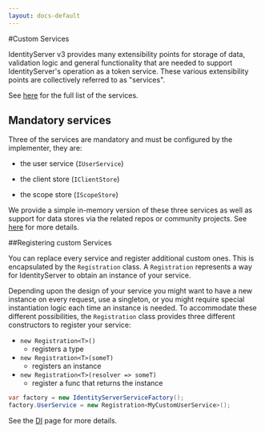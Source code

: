 ```yaml
---
layout: docs-default
---
```


#Custom Services

IdentityServer v3 provides many extensibility points for storage of data, validation logic and general functionality
that are needed to support IdentityServer's operation as a token service.
These various extensibility points are collectively referred to as "services".

See [here](../configuration/serviceFactory.html) for the full list of the services.

## Mandatory services
Three of the services are mandatory and must be configured by the implementer, they are:

* the user service (`IUserService`)

* the client store (`IClientStore`)

* the scope store (`IScopeStore`)

We provide a simple in-memory version of these three services as well as support for data stores via the related repos or community projects.
See [here](../configuration/inMemoryFactory.html) for more details.

##Registering custom Services

You can replace every service and register additional custom ones. This is encapsulated by the `Registration` class.
A `Registration` represents a way for IdentityServer to obtain an instance of your service.

Depending upon the design of your service you might want to have a new instance on every request, use a singleton,
or you might require special instantiation logic each time an instance is needed.
To accommodate these different possibilities, the `Registration` class provides three different constructors to register your service:

* `new Registration<T>()`
    * registers a type
* `new Registration<T>(someT)`
    * registers an instance
* `new Registration<T>(resolver => someT)`
    * register a func that returns the instance

```csharp
var factory = new IdentityServerServiceFactory();
factory.UserService = new Registration<MyCustomUserService>();
```

See the [DI](di.html) page for more details.